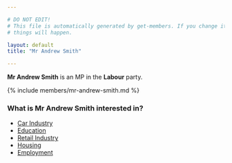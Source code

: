 ```yaml
---

# DO NOT EDIT!
# This file is automatically generated by get-members. If you change it, bad
# things will happen.

layout: default
title: "Mr Andrew Smith"

---
```


**Mr Andrew Smith** is an MP in the **Labour** party.

{% include members/mr-andrew-smith.md %}

### What is Mr Andrew Smith interested in?


* [Car Industry](/interests/car-industry.html)
* [Education](/interests/education.html)
* [Retail Industry](/interests/retail-industry.html)
* [Housing](/interests/housing.html)
* [Employment](/interests/employment.html)
